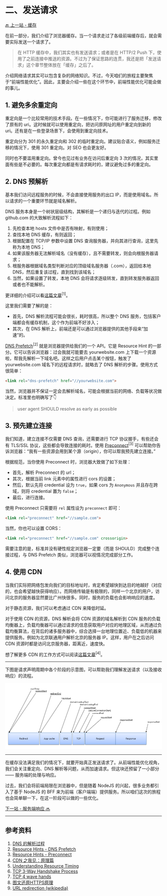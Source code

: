 # 二、发送请求

[🔙 上一站 - 缓存](../1-cache/README.md)

在前一部分，我们介绍了浏览器缓存。当一个请求走过了各级前端缓存后，就会需要实际发送一个请求了。

> 在 HTTP 缓存中，我们其实也有发送请求；或者是在 HTTP/2 Push 下，使用了之前连接中推送的资源。不过为了保证思路的连贯，我还是把「发送请求」这个章节整体放在「缓存」之后了。

介绍网络请求其实可以包含复杂的网络知识。不过，今天咱们的旅程主要聚焦于“前端性能优化”。因此，主要会介绍一些在这个环节中，前端性能优化可能会做的事儿。

## 1. 避免多余重定向

重定向是一个比较常用的技术手段。在一些情况下，你可能进行了服务迁移，修改了原有的 uri。这时候就可以使用重定向，把访问原网址的用户重定向到新的 uri。还有是在一些登录场景下，会使用到重定向技术。

重定向分为 301 的永久重定向和 302 的临时重定向。建议贴合语义，例如服务迁移的情况下，使用 301 重定向。对 SEO 也会更友好。

同时也不要滥用重定向。曾今也见过有业务在访问后重定向 3 次的情况，其实里面有些是不必要的。每次重定向都是有请求耗时的，建议避免过多的重定向。

## 2. DNS 预解析

基本我们访问远程服务的时候，不会直接使用服务的出口 IP，而是使用域名。所以请求的一个重要环节就是域名解析。

DNS 服务本身是一个树状层级结构，其解析是一个递归与迭代的过程。例如 github.com 的大致解析流程如下：

1. 先检查本地 hosts 文件中是否有映射，有则使用；
1. 查找本地 DNS 缓存，有则返回；
1. 根据配置在 TCP/IP 参数中设置 DNS 查询服务器，并向其进行查询，这里先称为本地 DNS；
1. 如果该服务器无法解析域名（没有缓存），且不需要转发，则会向根服务器请求；
1. 根服务器根据域名类型判断对应的顶级域名服务器（.com），返回给本地 DNS，然后重复该过程，直到找到该域名；
1. 当然，如果设置了转发，本地 DNS 会将请求逐级转发，直到转发服务器返回或者也不能解析。

更详细的介绍可以看[这篇文章](https://www.zhihu.com/question/23042131)<sup>[1]</sup>。

这里我们需要了解的是：

- 首先，DNS 解析流程可能会很长，耗时很高，所以整个 DNS 服务，包括客户端都会有缓存机制，这个作为前端不好涉入；
- 其次，在 DNS 解析上，前端还是可以通过浏览器提供的其他手段来“加速”的。

[DNS Prefetch](https://www.w3.org/TR/resource-hints/#dns-prefetch)<sup>[2]</sup> 就是浏览器提供给我们的一个 API。它是 Resource Hint 的一部分。它可以告诉浏览器：过会我就可能要去 yourwebsite.com 上下载一个资源啦，帮我先解析一下域名吧。这样之后用户点击某个按钮，触发了 yourwebsite.com 域名下的远程请求时，就略去了 DNS 解析的步骤。使用方式很简单：

```HTML
<link rel="dns-prefetch" href="//yourwebsite.com">
```

当然，浏览器并不保证一定会去解析域名，可能会根据当前的网络、负载等状况做决定。标准里也明确写了👇

> user agent SHOULD resolve as early as possible

## 3. 预先建立连接

我们知道，建立连接不仅需要 DNS 查询，还需要进行 TCP 协议握手，有些还会有 TLS/SSL 协议，这些都会导致连接的耗时。使用 [Preconnect](https://www.w3.org/TR/resource-hints/#preconnect)<sup>[3]</sup> 可以帮助你告诉浏览器：“我有一些资源会用到某个源（origin），你可以帮我预先建立连接。”

根据规范，当你使用 Preconnect 时，浏览器大致做了如下处理：

- 首先，解析 Preconnect 的 url；
- 其次，根据当前 link 元素中的属性进行 cors 的设置；
- 然后，默认先将 credential 设为 `true`，如果 cors 为 `Anonymous` 并且存在跨域，则将 credential 置为 `false`；
- 最后，进行连接。

使用 Preconnect 只需要将 `rel` 属性设为 `preconnect` 即可：

```HTML
<link rel="preconnect" href="//sample.com">
```

当然，你也可以设置 CORS：

```HTML
<link rel="preconnect" href="//sample.com" crossorigin>
```

需要注意的是，标准并没有硬性规定浏览器一定要（而是 SHOULD）完成整个连接过程，与 DNS Prefetch 类似，浏览器可以视情况完成部分工作。

## 4. 使用 CDN

当我们实际把网络包发向我们的目标地址时，肯定希望越快到达目的地越好（对应的，也会希望越快获得响应）。而网络传输是有极限的，同样一个北京的用户，访问北京的服务器显然要比广州快很多。同时，服务的负载也会影响响应的速度。

对于静态资源，我们可以考虑通过 CDN 来降低时延。

对于使用 CDN 的资源，DNS 解析会将 CDN 资源的域名解析到 CDN 服务的负载均衡器上，负载均衡器可以通过请求的信息获取用户对应的地理区域，从而通过负载均衡算法，在背后的诸多服务器中，综合选择一台地理位置近、负载低的机器来提供服务。例如为北京联通用户解析北京的服务器 IP。这样，用户在之后访问 CDN 资源时都是访问北京服务器，距离近，速度快。

想了解更多 CDN 的工作方式可以阅读[这篇文章](https://yq.aliyun.com/articles/577708)<sup>[4]</sup>。

---

下图是请求声明周期中各个阶段的示意图，可以帮助我们理解发送请求（以及接收响应）的流程。

![resource timing line](./img/resourcetiming.png)

---

在缓存没法满足我们的情况下，就要开始真正发送请求了。从前端性能优化视角，我们会关注重定向、DNS 解析等问题，从而加速请求。但这块还预留了一小部分 —— 服务端的处理与响应。

过去，我们会将前端局限在浏览器中，但是随着 NodeJS 的兴起，很多业务都引入了基于 NodeJS 的 BFF 来为前端（客户端端）提供服务。所以咱们这次的旅程也会简单聊一下，在这一阶段可以做的一些优化。

[下一站 - 服务端响应 🔜](../3-response/README.md)

---

## 参考资料

1. [DNS 的解析过程](https://www.zhihu.com/question/23042131)
1. [Resource Hints - DNS Prefetch](https://www.w3.org/TR/resource-hints/#dns-prefetch)
1. [Resource Hints - Preconnect](https://www.w3.org/TR/resource-hints/#preconnect)
1. [CDN 之我见：原理篇](https://yq.aliyun.com/articles/577708)
1. [Understanding Resource Timing](https://developers.google.com/web/tools/chrome-devtools/network/understanding-resource-timing)
1. [TCP 3-Way Handshake Process](https://www.geeksforgeeks.org/tcp-3-way-handshake-process/)
1. [TCP 4 wave hands](https://www.geeksforgeeks.org/tcp-connection-termination/)
1. [图文还原HTTPS原理](https://mp.weixin.qq.com/s/3NKOCOeIUF2SGJnY7II9hA)
1. [URL redirection (wikipedia)](https://en.wikipedia.org/wiki/URL_redirection)
